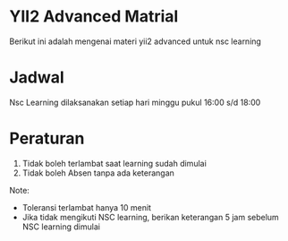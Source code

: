 # YII2 Advanced Matrial
Berikut ini adalah mengenai materi yii2 advanced untuk nsc learning

# Jadwal 
Nsc Learning dilaksanakan setiap hari minggu pukul 16:00 s/d 18:00

# Peraturan
1. Tidak boleh terlambat saat learning sudah dimulai
2. Tidak boleh Absen tanpa ada keterangan

Note:
* Toleransi terlambat hanya 10 menit
* Jika tidak mengikuti NSC learning, berikan keterangan 5 jam sebelum NSC learning dimulai

